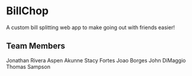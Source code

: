 # BillChop
A custom bill splitting web app to make going out with friends easier!

## Team Members
Jonathan Rivera
Aspen Akunne
Stacy Fortes
Joao Borges
John DiMaggio
Thomas Sampson
